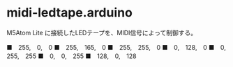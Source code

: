 midi-ledtape.arduino
===============

M5Atom Lite に接続したLEDテープを、MIDI信号によって制御する。


■　255,　0,　0
■　255,　165,　0
■　255,　255,　0
■　0,　128,　0
■　0,　255,　255
■　0,　0,　255
■　128,　0,　128

